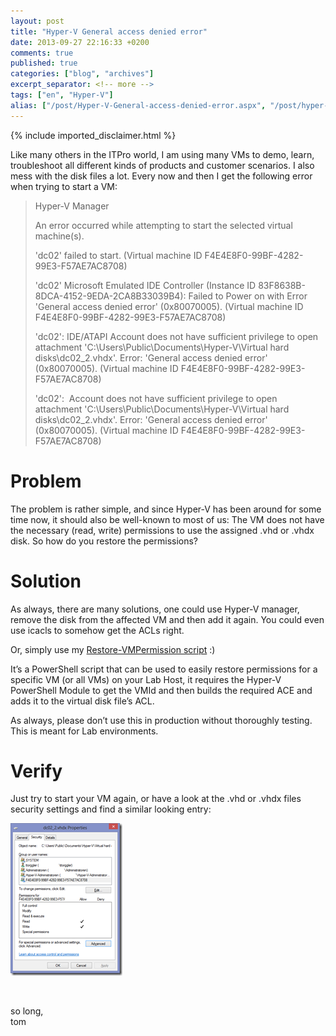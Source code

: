 ```yaml
---
layout: post
title: "Hyper-V General access denied error"
date: 2013-09-27 22:16:33 +0200
comments: true
published: true
categories: ["blog", "archives"]
excerpt_separator: <!-- more -->
tags: ["en", "Hyper-V"]
alias: ["/post/Hyper-V-General-access-denied-error.aspx", "/post/hyper-v-general-access-denied-error.aspx"]
---
```

<!-- more -->
{% include imported_disclaimer.html %}
<p>Like many others in the ITPro world, I am using many VMs to demo, learn, troubleshoot all different kinds of products and customer scenarios. I also mess with the disk files a lot. Every now and then I get the following error when trying to start a VM:</p>  <blockquote>   <p>Hyper-V Manager </p>    <p>An error occurred while attempting to start the selected virtual machine(s). </p>    <p>'dc02' failed to start. (Virtual machine ID F4E4E8F0-99BF-4282-99E3-F57AE7AC8708) </p>    <p>'dc02' Microsoft Emulated IDE Controller (Instance ID 83F8638B-8DCA-4152-9EDA-2CA8B33039B4): Failed to Power on with Error 'General access denied error' (0x80070005). (Virtual machine ID F4E4E8F0-99BF-4282-99E3-F57AE7AC8708) </p>    <p>'dc02': IDE/ATAPI Account does not have sufficient privilege to open attachment 'C:\Users\Public\Documents\Hyper-V\Virtual hard disks\dc02_2.vhdx'. Error: 'General access denied error' (0x80070005). (Virtual machine ID F4E4E8F0-99BF-4282-99E3-F57AE7AC8708) </p>    <p>'dc02':&#160; Account does not have sufficient privilege to open attachment 'C:\Users\Public\Documents\Hyper-V\Virtual hard disks\dc02_2.vhdx'. Error: 'General access denied error' (0x80070005). (Virtual machine ID F4E4E8F0-99BF-4282-99E3-F57AE7AC8708) </p> </blockquote>  <h1>Problem</h1>  <p>The problem is rather simple, and since Hyper-V has been around for some time now, it should also be well-known to most of us: The VM does not have the necessary (read, write) permissions to use the assigned .vhd or .vhdx disk. So how do you restore the permissions?</p>  <h1>Solution</h1>  <p>As always, there are many solutions, one could use Hyper-V manager, remove the disk from the affected VM and then add it again. You could even use icacls to somehow get the ACLs right.</p>  <p>Or, simply use my <a href="/page/PS-Restore-VMPermissionps1.aspx" target="_blank">Restore-VMPermission script</a> :)</p>  <p>It’s a PowerShell script that can be used to easily restore permissions for a specific VM (or all VMs) on your Lab Host, it requires the Hyper-V PowerShell Module to get the VMId and then builds the required ACE and adds it to the virtual disk file’s ACL.</p>  <p>As always, please don’t use this in production without thoroughly testing. This is meant for Lab environments.</p>  <h1>Verify</h1>  <p>Just try to start your VM again, or have a look at the .vhd or .vhdx files security settings and find a similar looking entry:</p>  <p><a href="/assets/image_574.png"><img title="image" style="border-top: 0px; border-right: 0px; border-bottom: 0px; border-left: 0px; display: inline" border="0" alt="image" src="/assets/image_thumb_572.png" width="179" height="244" /></a> </p>  <p>&#160;</p>  <p>so long,    <br />tom </p>
